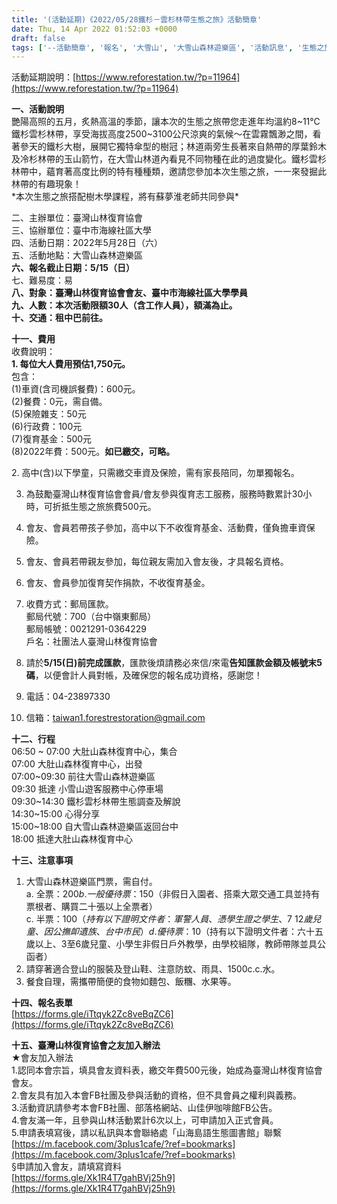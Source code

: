 ```yaml
---
title: '(活動延期)《2022/05/28鐵杉－雲杉林帶生態之旅》活動簡章'
date: Thu, 14 Apr 2022 01:52:03 +0000
draft: false
tags: ['--活動簡章', '報名', '大雪山', '大雪山森林遊樂區', '活動訊息', '生態之旅', '簡章', '鐵杉雲杉']
---
```


活動延期說明：[https://www.reforestation.tw/?p=11964](https://www.reforestation.tw/?p=11964)

**一、活動說明**  
艷陽高照的五月，炙熱高溫的季節，讓本次的生態之旅帶您走進年均溫約8~11℃鐵杉雲杉林帶，享受海拔高度2500~3100公尺涼爽的氣候～在雲霧飄渺之間，看著參天的鐵杉大樹，展開它獨特傘型的樹冠；林道兩旁生長著來自熱帶的厚葉鈴木及冷杉林帶的玉山箭竹，在大雪山林道內看見不同物種在此的過度變化。鐵杉雲杉林帶中，蘊育著高度比例的特有種種類，邀請您參加本次生態之旅，一一來發掘此林帶的有趣現象！  
\*本次生態之旅搭配樹木學課程，將有蘇夢淮老師共同參與\*

二、主辦單位：臺灣山林復育協會  
三、協辦單位：臺中市海線社區大學  
四、活動日期：2022年5月28日（六）  
五、活動地點：大雪山森林遊樂區  
**六、報名截止日期：5/15（日）**  
七、難易度：易  
**八、對象：臺灣山林復育協會會友、臺中市海線社區大學學員**  
**九、人數：本次活動限額30人（含工作人員），額滿為止。  
十、交通：租中巴前往。**

**十一、費用**  
收費說明：  
**1\. 每位大人費用預估1,750元。**  
包含：  
(1)車資(含司機誤餐費)：600元。  
(2)餐費：0元，需自備。  
(5)保險雜支：50元  
(6)行政費：100元  
(7)復育基金：500元  
(8)2022年費：500元。**如已繳交，可略。**

2\. 高中(含)以下學童，只需繳交車資及保險，需有家長陪同，勿單獨報名。

3.  為鼓勵臺灣山林復育協會會員/會友參與復育志工服務，服務時數累計30小時，可折抵生態之旅旅費500元。
4.  會友、會員若帶孩子參加，高中以下不收復育基金、活動費，僅負擔車資保險。
5.  會友、會員若帶親友參加，每位親友需加入會友後，才具報名資格。
6.  會友、會員參加復育契作捐款，不收復育基金。
7.  收費方式：郵局匯款。  
    郵局代號：700（台中嶺東郵局）  
    郵局帳號：0021291-0364229  
    戶名：社團法人臺灣山林復育協會  
    
8.  請於**5/15(日)前完成匯款**，匯款後煩請務必來信/來電**告知匯款金額及帳號末5碼**，以便會計人員對帳，及確保您的報名成功資格，感謝您！
9.  電話：04-23897330
10.  信箱：taiwan1.forestrestoration@gmail.com

**十二、行程**  
06:50 ~ 07:00 大肚山森林復育中心，集合  
07:00 大肚山森林復育中心，出發  
07:00~09:30 前往大雪山森林遊樂區  
09:30 抵達 小雪山遊客服務中心停車場  
09:30~14:30 鐵杉雲杉林帶生態調查及解說  
14:30~15:00 心得分享  
15:00~18:00 自大雪山森林遊樂區返回台中  
18:00 抵達大肚山森林復育中心

**十三、注意事項**

1.  大雪山森林遊樂區門票，需自付。  
    a. 全票：$200  
    b. 一般優待票：$150（非假日入園者、搭乘大眾交通工具並持有票根者、購買二十張以上全票者）  
    c. 半票：$100（持有以下證明文件者：軍警人員、憑學生證之學生、7~12歲兒童、因公撫卹遺族、台中市民）  
    d. 優待票：$10（持有以下證明文件者：六十五歲以上、3至6歲兒童、小學生非假日戶外教學，由學校組隊，教師帶隊並具公函者）
2.  請穿著適合登山的服裝及登山鞋、注意防蚊、雨具、1500c.c.水。
3.  餐食自理，需攜帶簡便的食物如麵包、飯糰、水果等。

**十四、報名表單**  
[https://forms.gle/iTtqyk2Zc8veBqZC6](https://forms.gle/iTtqyk2Zc8veBqZC6)

**十五、臺灣山林復育協會之友加入辦法**  
★會友加入辦法  
1.認同本會宗旨，填具會友資料表，繳交年費500元後，始成為臺灣山林復育協會會友。  
2.會友具有加入本會FB社團及參與活動的資格，但不具會員之權利與義務。  
3.活動資訊請參考本會FB社團、部落格網站、山佳伊咖啡館FB公告。  
4.會友滿一年，且參與山林活動累計6次以上，可申請加入正式會員。  
5.申請表填寫後，請以私訊與本會聯絡處「山海島語生態圖書館」聯繫  
[https://m.facebook.com/3plus1cafe/?ref=bookmarks](https://m.facebook.com/3plus1cafe/?ref=bookmarks)  
§申請加入會友，請填寫資料  
[https://forms.gle/Xk1R4T7gahBVj25h9](https://forms.gle/Xk1R4T7gahBVj25h9)